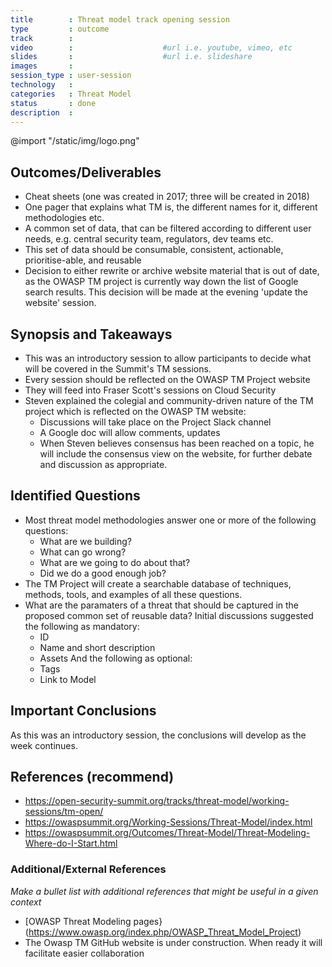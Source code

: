 ```yaml
---
title        : Threat model track opening session
type         : outcome
track        :
video        :                    #url i.e. youtube, vimeo, etc
slides       :                    #url i.e. slideshare
images       :
session_type : user-session    
technology   :
categories   : Threat Model                 
status       : done              
description  :
---
```


@import "/static/img/logo.png"

## Outcomes/Deliverables

- Cheat sheets (one was created in 2017; three will be created in 2018)
- One pager that explains what TM is, the different names for it, different methodologies etc. 
- A common set of data, that can be filtered according to different user needs, e.g. central security team, regulators, dev teams etc.
- This set of data should be consumable, consistent, actionable, prioritise-able, and reusable
- Decision to either rewrite or archive website material that is out of date, as the OWASP TM project is currently way down the list of Google search results. This decision will be made at the evening 'update the website' session.

## Synopsis and Takeaways 
- This was an introductory session to allow participants to decide what will be covered in the Summit's TM sessions.
- Every session should be reflected on the OWASP TM Project website 
- They will feed into Fraser Scott's sessions on Cloud Security
- Steven explained the colegial and community-driven nature of the TM project which is reflected on the OWASP TM website: 
   - Discussions will take place on the Project Slack channel
   - A Google doc will allow comments, updates
   - When Steven believes consensus has been reached on a topic, he will include the consensus view on the website, for further debate and discussion as appropriate.

## Identified Questions
- Most threat model methodologies answer one or more of the following questions:
   - What are we building?
   - What can go wrong?
   - What are we going to do about that?
   - Did we do a good enough job? 
-  The TM Project will create a searchable database of techniques, methods, tools, and examples of all these questions.
-  What are the paramaters of a threat that should be captured in the proposed common set of reusable data? Initial discussions suggested the following as mandatory:
   - ID
   - Name and short description
   - Assets 
 And the following as optional:
    - Tags
    - Link to Model

## Important Conclusions
As this was an introductory session, the conclusions will develop as the week continues.

## References (recommend)
- https://open-security-summit.org/tracks/threat-model/working-sessions/tm-open/ 
- https://owaspsummit.org/Working-Sessions/Threat-Model/index.html
- https://owaspsummit.org/Outcomes/Threat-Model/Threat-Modeling-Where-do-I-Start.html

### Additional/External References
*Make a bullet list with additional references that might be useful in a given context*

* [OWASP Threat Modeling pages}(https://www.owasp.org/index.php/OWASP_Threat_Model_Project)
* The Owasp TM GitHub website is under construction. When ready it will facilitate easier collaboration

